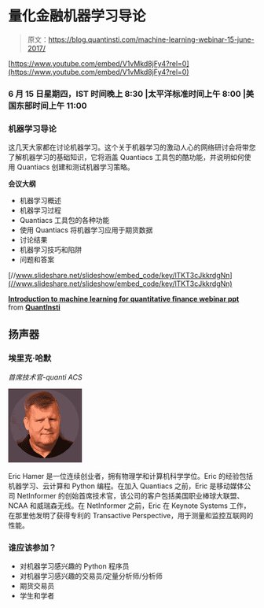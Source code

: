 # 量化金融机器学习导论

> 原文：<https://blog.quantinsti.com/machine-learning-webinar-15-june-2017/>

[https://www.youtube.com/embed/V1vMkd8jFy4?rel=0](https://www.youtube.com/embed/V1vMkd8jFy4?rel=0)

### 6 月 15 日星期四，IST 时间晚上 8:30 |太平洋标准时间上午 8:00 |美国东部时间上午 11:00

### 机器学习导论

这几天大家都在讨论机器学习。这个关于机器学习的激动人心的网络研讨会将带您了解机器学习的基础知识，它将涵盖 Quantiacs 工具包的酷功能，并说明如何使用 Quantiacs 创建和测试机器学习策略。

**会议大纲**

*   机器学习概述
*   机器学习过程
*   Quantiacs 工具包的各种功能
*   使用 Quantiacs 将机器学习应用于期货数据
*   讨论结果
*   机器学习技巧和陷阱
*   问题和答案

[//www.slideshare.net/slideshow/embed_code/key/lTKT3cJkkrdgNn](//www.slideshare.net/slideshow/embed_code/key/lTKT3cJkkrdgNn)

**[Introduction to machine learning for quantitative finance webinar ppt](//www.slideshare.net/QuantInsti/introduction-to-machine-learning-for-quantitative-finance-webinar-ppt "Introduction to machine learning for quantitative finance webinar ppt")** from **[QuantInsti](https://www.slideshare.net/QuantInsti)**

## 扬声器

### 埃里克·哈默

*首席技术官-quanti ACS*

![](img/fbeea45d909627fb045cea3cd2e9cee8.png)

Eric Hamer 是一位连续创业者，拥有物理学和计算机科学学位。Eric 的经验包括机器学习、云计算和 Python 编程。在加入 Quantiacs 之前，Eric 是移动媒体公司 NetInformer 的创始首席技术官，该公司的客户包括美国职业棒球大联盟、NCAA 和威瑞森无线。在 NetInformer 之前，Eric 在 Keynote Systems 工作，在那里他发明了获得专利的 Transactive Perspective，用于测量和监控互联网的性能。

### 谁应该参加？

*   对机器学习感兴趣的 Python 程序员
*   对机器学习感兴趣的交易员/定量分析师/分析师
*   期货交易员
*   学生和学者